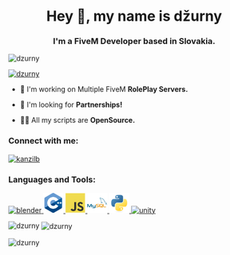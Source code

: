 <h1 align="center">Hey 👋, my name is džurny</h1>
<h3 align="center">I'm a FiveM Developer based in Slovakia.</h3>

<p align="left"> <img src="https://komarev.com/ghpvc/?username=dzurny&label=Profile%20views&color=0e75b6&style=flat" alt="dzurny" /> </p>

<p align="left"> <a href="https://github.com/ryo-ma/github-profile-trophy"><img src="https://github-profile-trophy.vercel.app/?username=dzurny" alt="dzurny" /></a> </p>

- 📄 I'm working on Multiple FiveM **RolePlay Servers.**

- 🤝 I'm looking for **Partnerships!**

- 👨‍💻 All my scripts are **OpenSource.**

<h3 align="left">Connect with me:</h3>
<p align="left">
<a href="https://instagram.com/kanzilb" target="blank"><img align="center" src="https://raw.githubusercontent.com/rahuldkjain/github-profile-readme-generator/master/src/images/icons/Social/instagram.svg" alt="kanzilb" height="30" width="40" /></a>
</p>

<h3 align="left">Languages and Tools:</h3>
<p align="left"> <a href="https://www.blender.org/" target="_blank" rel="noreferrer"> <img src="https://download.blender.org/branding/community/blender_community_badge_white.svg" alt="blender" width="40" height="40"/> </a> <a href="https://www.w3schools.com/cpp/" target="_blank" rel="noreferrer"> <img src="https://raw.githubusercontent.com/devicons/devicon/master/icons/cplusplus/cplusplus-original.svg" alt="cplusplus" width="40" height="40"/> </a> <a href="https://developer.mozilla.org/en-US/docs/Web/JavaScript" target="_blank" rel="noreferrer"> <img src="https://raw.githubusercontent.com/devicons/devicon/master/icons/javascript/javascript-original.svg" alt="javascript" width="40" height="40"/> </a> <a href="https://www.mysql.com/" target="_blank" rel="noreferrer"> <img src="https://raw.githubusercontent.com/devicons/devicon/master/icons/mysql/mysql-original-wordmark.svg" alt="mysql" width="40" height="40"/> </a> <a href="https://www.python.org" target="_blank" rel="noreferrer"> <img src="https://raw.githubusercontent.com/devicons/devicon/master/icons/python/python-original.svg" alt="python" width="40" height="40"/> </a> <a href="https://unity.com/" target="_blank" rel="noreferrer"> <img src="https://www.vectorlogo.zone/logos/unity3d/unity3d-icon.svg" alt="unity" width="40" height="40"/> </a> </p>

<p><img align="left" src="https://github-readme-stats.vercel.app/api/top-langs?username=dzurny&show_icons=true&locale=en&layout=compact" alt="dzurny" /></p>

<p>&nbsp;<img align="center" src="https://github-readme-stats.vercel.app/api?username=dzurny&show_icons=true&locale=en" alt="dzurny" /></p>

<p><img align="center" src="https://github-readme-streak-stats.herokuapp.com/?user=dzurny&" alt="dzurny" /></p>
